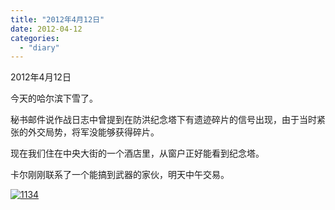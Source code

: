 ```yaml
---
title: "2012年4月12日"
date: 2012-04-12
categories: 
  - "diary"
---
```


2012年4月12日

今天的哈尔滨下雪了。

秘书邮件说作战日志中曾提到在防洪纪念塔下有遗迹碎片的信号出现，由于当时紧张的外交局势，将军没能够获得碎片。

现在我们住在中央大街的一个酒店里，从窗户正好能看到纪念塔。

卡尔刚刚联系了一个能搞到武器的家伙，明天中午交易。

[![](/blog/images/1134.jpg "1134")](http://lofyer.org/wp-content/uploads/2012/04/1134.jpg)
